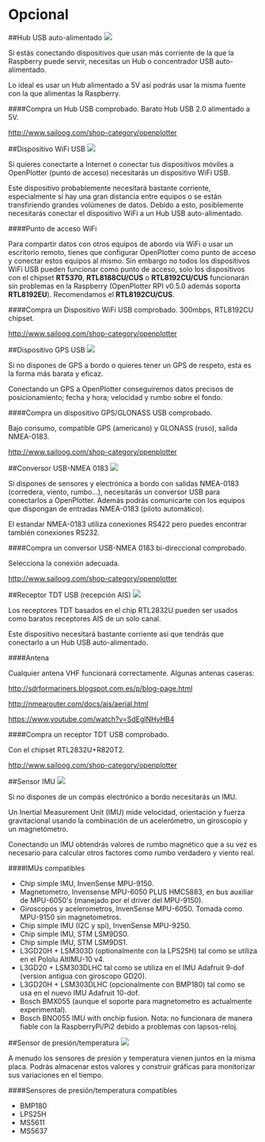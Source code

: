# Opcional
##Hub USB auto-alimentado
![](hub.png)

Si estás conectando dispositivos que usan más corriente de la que la Raspberry puede servir, necesitas un Hub o concentrador USB auto-alimentado.

Lo ideal es usar un Hub alimentado a 5V así podrás usar la misma fuente con la que alimentas la Raspberry.

####Compra un Hub USB comprobado.
Barato Hub USB 2.0 alimentado a 5V.

http://www.sailoog.com/shop-category/openplotter

##Dispositivo WiFi USB
![](wifi.png)

Si quieres conectarte a Internet o conectar tus dispositivos móviles a OpenPlotter (punto de acceso) necesitarás un dispositivo WiFi USB.

Este dispositivo probablemente necesitará bastante corriente, especialmente si hay una gran distancia entre equipos o se están transfiriendo grandes volúmenes de datos. Debido a esto, posiblemente necesitarás conectar el dispositivo WiFi a un Hub USB auto-alimentado.

####Punto de acceso WiFi

Para compartir datos con otros equipos de abordo vía WiFi o usar un escritorio remoto, tienes que configurar OpenPlotter como punto de acceso y conectar estos equipos al mismo. Sin embargo no todos los dispositivos WiFi USB pueden funcionar como punto de acceso, solo los dispositivos con el chipset **RT5370**, **RTL8188CU/CUS**  o **RTL8192CU/CUS** funcionarán sin problemas en la Raspberry (OpenPlotter RPI v0.5.0 además soporta **RTL8192EU**). Recomendamos el **RTL8192CU/CUS**.

####Compra un Dispositivo WiFi USB comprobado.
300mbps, RTL8192CU chipset.

http://www.sailoog.com/shop-category/openplotter

##Dispositivo GPS USB
![](gps.png)

Si no dispones de GPS a bordo o quieres tener un GPS de respeto, esta es la forma más barata y eficaz.

Conectando un GPS a OpenPlotter conseguiremos datos precisos de posicionamiento; fecha y hora; velocidad y rumbo sobre el fondo.

####Compra un dispositivo GPS/GLONASS USB comprobado.

Bajo consumo, compatible GPS (americano) y GLONASS (ruso), salida NMEA-0183.

http://www.sailoog.com/shop-category/openplotter

##Conversor USB-NMEA 0183
![](rs422.png)

Si dispones de sensores y electrónica a bordo con salidas NMEA-0183 (corredera, viento, rumbo...), necesitarás un conversor USB para conectarlos a OpenPlotter. Además podrás comunicarte con los equipos que dispongan de entradas NMEA-0183 (piloto automático).

El estandar NMEA-0183 utiliza conexiones RS422 pero puedes encontrar también conexiones RS232.

####Compra un conversor USB-NMEA 0183 bi-direccional comprobado.

Selecciona la conexión adecuada.

http://www.sailoog.com/shop-category/openplotter

##Receptor TDT USB (recepción AIS)
![](sdr.png)

Los receptores TDT basados en el chip RTL2832U pueden ser usados como baratos receptores AIS de un solo canal.

Este dispositivo necesitará bastante corriente así que tendrás que conectarlo a un Hub USB auto-alimentado.

####Antena

Cualquier antena VHF funcionará correctamente. Algunas antenas caseras:

http://sdrformariners.blogspot.com.es/p/blog-page.html

http://nmearouter.com/docs/ais/aerial.html

https://www.youtube.com/watch?v=SdEglNHyHB4

####Compra un receptor TDT USB comprobado.

Con el chipset RTL2832U+R820T2.

http://www.sailoog.com/shop-category/openplotter

##Sensor IMU
![](imu.png)

Si no dispones de un compás electrónico a bordo necesitarás un IMU.

Un Inertial Measurement Unit (IMU) mide velocidad, orientación y fuerza gravitacional usando la combinación de un acelerómetro, un giroscopio y un magnetómetro.

Conectando un IMU obtendrás valores de rumbo magnético que a su vez es necesario para calcular otros factores como rumbo verdadero y viento real.

####IMUs compatibles


* Chip simple IMU, InvenSense MPU-9150.
* Magnetometro, Invensense MPU-6050 PLUS HMC5883, en bus auxiliar de MPU-6050's (manejado por el driver del MPU-9150).
* Giroscopos y acelerometros, InvenSense MPU-6050. Tomada como MPU-9150 sin magnetometros.
* Chip simple IMU (I2C y spi), InvenSense MPU-9250.
* Chip simple IMU, STM LSM9DS0.
* Chip simple IMU, STM LSM9DS1.
* L3GD20H + LSM303D (optionalmente con la LPS25H) tal como se utiliza en el Pololu AltIMU-10 v4.
* L3GD20 + LSM303DLHC tal como se utiliza en el IMU Adafruit 9-dof (version antigua con giroscopo GD20).
* L3GD20H + LSM303DLHC (opcionalmente con BMP180) tal como se usa en el nuevo IMU Adafruit 10-dof.
* Bosch BMX055 (aunque el soporte para magnetometro es actualmente experimental).
* Bosch BNO055 IMU with onchip fusion. Nota: no funcionara de manera fiable con la RaspberryPi/Pi2 debido a problemas con lapsos-reloj.



##Sensor de presión/temperatura
![](bmp180.png)

A menudo los sensores de presión y temperatura vienen juntos en la misma placa. Podrás almacenar estos valores y construir gráficas para monitorizar sus variaciones en el tiempo.

####Sensores de presión/temperatura compatibles

* BMP180
* LPS25H
* MS5611
* MS5637
